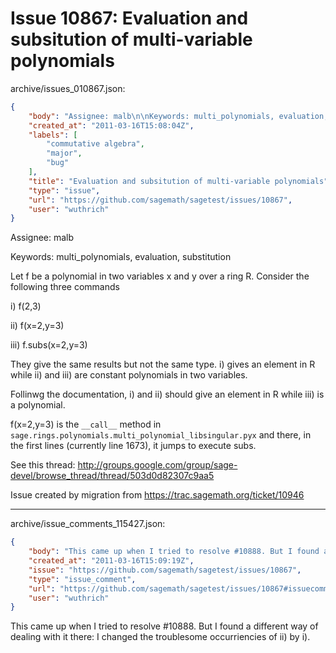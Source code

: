# Issue 10867: Evaluation and subsitution of multi-variable polynomials

archive/issues_010867.json:
```json
{
    "body": "Assignee: malb\n\nKeywords: multi_polynomials, evaluation, substitution\n\nLet f be a polynomial in two variables x and y over a ring R.\nConsider the following three commands\n\n i)   f(2,3)\n \n ii)  f(x=2,y=3)\n \n iii)  f.subs(x=2,y=3)\n\nThey give the same results but not the same type. i) gives an element in R while ii) and iii) are constant polynomials in two variables.\n\nFollinwg the documentation, i) and ii) should give an element in R\nwhile iii) is a polynomial. \n\nf(x=2,y=3) is the `__call__` method in `sage.rings.polynomials.multi_polynomial_libsingular.pyx` and there, in the first lines (currently line 1673), it jumps to execute subs.\n\nSee this thread: http://groups.google.com/group/sage-devel/browse_thread/thread/503d0d82307c9aa5\n\nIssue created by migration from https://trac.sagemath.org/ticket/10946\n\n",
    "created_at": "2011-03-16T15:08:04Z",
    "labels": [
        "commutative algebra",
        "major",
        "bug"
    ],
    "title": "Evaluation and subsitution of multi-variable polynomials",
    "type": "issue",
    "url": "https://github.com/sagemath/sagetest/issues/10867",
    "user": "wuthrich"
}
```
Assignee: malb

Keywords: multi_polynomials, evaluation, substitution

Let f be a polynomial in two variables x and y over a ring R.
Consider the following three commands

 i)   f(2,3)
 
 ii)  f(x=2,y=3)
 
 iii)  f.subs(x=2,y=3)

They give the same results but not the same type. i) gives an element in R while ii) and iii) are constant polynomials in two variables.

Follinwg the documentation, i) and ii) should give an element in R
while iii) is a polynomial. 

f(x=2,y=3) is the `__call__` method in `sage.rings.polynomials.multi_polynomial_libsingular.pyx` and there, in the first lines (currently line 1673), it jumps to execute subs.

See this thread: http://groups.google.com/group/sage-devel/browse_thread/thread/503d0d82307c9aa5

Issue created by migration from https://trac.sagemath.org/ticket/10946





---

archive/issue_comments_115427.json:
```json
{
    "body": "This came up when I tried to resolve #10888. But I found a different way of dealing with it there: I changed the troublesome occurriencies of ii) by i).",
    "created_at": "2011-03-16T15:09:19Z",
    "issue": "https://github.com/sagemath/sagetest/issues/10867",
    "type": "issue_comment",
    "url": "https://github.com/sagemath/sagetest/issues/10867#issuecomment-115427",
    "user": "wuthrich"
}
```

This came up when I tried to resolve #10888. But I found a different way of dealing with it there: I changed the troublesome occurriencies of ii) by i).
